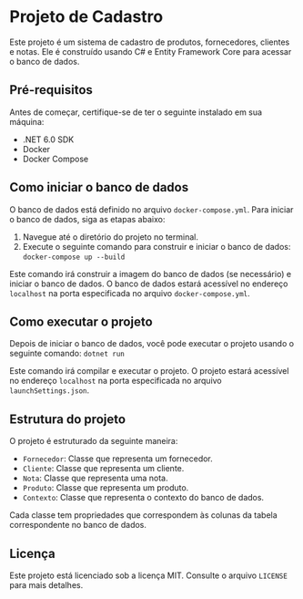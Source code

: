  # Projeto de Cadastro

Este projeto é um sistema de cadastro de produtos, fornecedores, clientes e notas. Ele é construído usando C# e Entity Framework Core para acessar o banco de dados.

## Pré-requisitos

Antes de começar, certifique-se de ter o seguinte instalado em sua máquina:

- .NET 6.0 SDK
- Docker
- Docker Compose

## Como iniciar o banco de dados

O banco de dados está definido no arquivo `docker-compose.yml`. Para iniciar o banco de dados, siga as etapas abaixo:

1. Navegue até o diretório do projeto no terminal.
2. Execute o seguinte comando para construir e iniciar o banco de dados:
```docker-compose up --build```

Este comando irá construir a imagem do banco de dados (se necessário) e iniciar o banco de dados. O banco de dados estará acessível no endereço `localhost` na porta especificada no arquivo `docker-compose.yml`.

## Como executar o projeto

Depois de iniciar o banco de dados, você pode executar o projeto usando o seguinte comando:
```dotnet run```

Este comando irá compilar e executar o projeto. O projeto estará acessível no endereço `localhost` na porta especificada no arquivo `launchSettings.json`.

## Estrutura do projeto

O projeto é estruturado da seguinte maneira:

- `Fornecedor`: Classe que representa um fornecedor.
- `Cliente`: Classe que representa um cliente.
- `Nota`: Classe que representa uma nota.
- `Produto`: Classe que representa um produto.
- `Contexto`: Classe que representa o contexto do banco de dados.

Cada classe tem propriedades que correspondem às colunas da tabela correspondente no banco de dados.


## Licença

Este projeto está licenciado sob a licença MIT. Consulte o arquivo `LICENSE` para mais detalhes.

